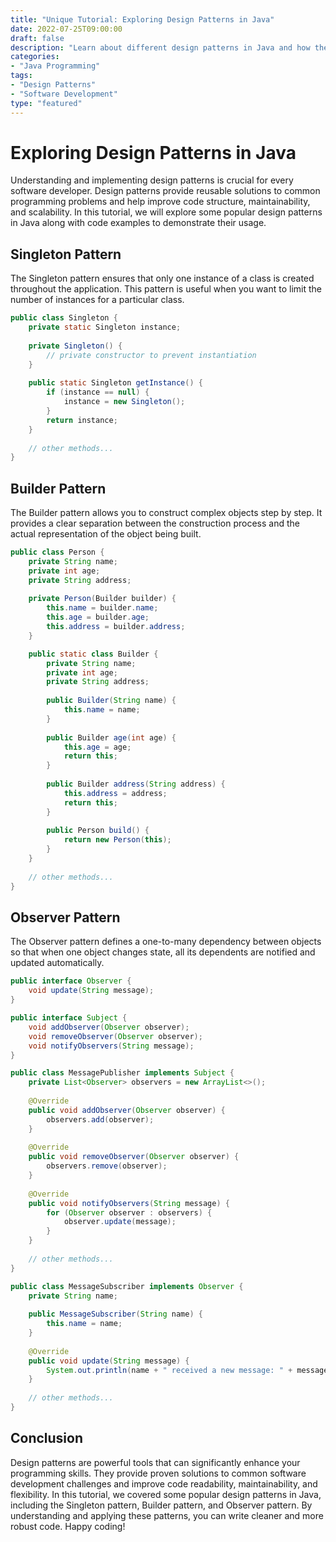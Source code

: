 ```yaml
--- 
title: "Unique Tutorial: Exploring Design Patterns in Java"
date: 2022-07-25T09:00:00 
draft: false 
description: "Learn about different design patterns in Java and how they can enhance your software development skills."
categories: 
- "Java Programming"
tags: 
- "Design Patterns"
- "Software Development"
type: "featured" 
--- 
```


# Exploring Design Patterns in Java

Understanding and implementing design patterns is crucial for every software developer. Design patterns provide reusable solutions to common programming problems and help improve code structure, maintainability, and scalability. In this tutorial, we will explore some popular design patterns in Java along with code examples to demonstrate their usage.

## Singleton Pattern

The Singleton pattern ensures that only one instance of a class is created throughout the application. This pattern is useful when you want to limit the number of instances for a particular class.

```java
public class Singleton {
    private static Singleton instance;
    
    private Singleton() {
        // private constructor to prevent instantiation
    }
    
    public static Singleton getInstance() {
        if (instance == null) {
            instance = new Singleton();
        }
        return instance;
    }
    
    // other methods...
}
```

## Builder Pattern

The Builder pattern allows you to construct complex objects step by step. It provides a clear separation between the construction process and the actual representation of the object being built.

```java
public class Person {
    private String name;
    private int age;
    private String address;
    
    private Person(Builder builder) {
        this.name = builder.name;
        this.age = builder.age;
        this.address = builder.address;
    }

    public static class Builder {
        private String name;
        private int age;
        private String address;
        
        public Builder(String name) {
            this.name = name;
        }
        
        public Builder age(int age) {
            this.age = age;
            return this;
        }
        
        public Builder address(String address) {
            this.address = address;
            return this;
        }
        
        public Person build() {
            return new Person(this);
        }
    }
    
    // other methods...
}
```

## Observer Pattern

The Observer pattern defines a one-to-many dependency between objects so that when one object changes state, all its dependents are notified and updated automatically.

```java
public interface Observer {
    void update(String message);
}

public interface Subject {
    void addObserver(Observer observer);
    void removeObserver(Observer observer);
    void notifyObservers(String message);
}

public class MessagePublisher implements Subject {
    private List<Observer> observers = new ArrayList<>();
    
    @Override
    public void addObserver(Observer observer) {
        observers.add(observer);
    }
    
    @Override
    public void removeObserver(Observer observer) {
        observers.remove(observer);
    }
    
    @Override
    public void notifyObservers(String message) {
        for (Observer observer : observers) {
            observer.update(message);
        }
    }
    
    // other methods...
}

public class MessageSubscriber implements Observer {
    private String name;
    
    public MessageSubscriber(String name) {
        this.name = name;
    }
    
    @Override
    public void update(String message) {
        System.out.println(name + " received a new message: " + message);
    }
    
    // other methods...
}
```

## Conclusion

Design patterns are powerful tools that can significantly enhance your programming skills. They provide proven solutions to common software development challenges and improve code readability, maintainability, and flexibility. In this tutorial, we covered some popular design patterns in Java, including the Singleton pattern, Builder pattern, and Observer pattern. By understanding and applying these patterns, you can write cleaner and more robust code. Happy coding!
